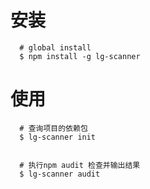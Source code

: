 # 安装

```
  # global install
  $ npm install -g lg-scanner
```

# 使用

```
  # 查询项目的依赖包
  $ lg-scanner init


  # 执行npm audit 检查并输出结果
  $ lg-scanner audit
```